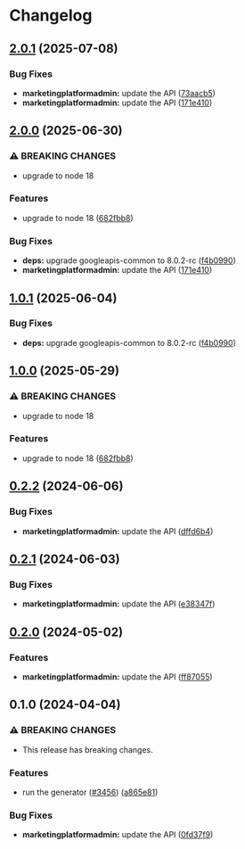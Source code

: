# Changelog

## [2.0.1](https://github.com/googleapis/google-api-nodejs-client/compare/marketingplatformadmin-v2.0.0...marketingplatformadmin-v2.0.1) (2025-07-08)


### Bug Fixes

* **marketingplatformadmin:** update the API ([73aacb5](https://github.com/googleapis/google-api-nodejs-client/commit/73aacb52d4ff5f0b40ba4d054d8cfcbe165c40d8))
* **marketingplatformadmin:** update the API ([171e410](https://github.com/googleapis/google-api-nodejs-client/commit/171e41046e2a0dfb13b9bc0be274506d1877100b))

## [2.0.0](https://github.com/googleapis/google-api-nodejs-client/compare/marketingplatformadmin-v1.0.1...marketingplatformadmin-v2.0.0) (2025-06-30)


### ⚠ BREAKING CHANGES

* upgrade to node 18

### Features

* upgrade to node 18 ([682fbb8](https://github.com/googleapis/google-api-nodejs-client/commit/682fbb869189ae92b3e9a194d37d0548af0c1f92))


### Bug Fixes

* **deps:** upgrade googleapis-common to 8.0.2-rc ([f4b0990](https://github.com/googleapis/google-api-nodejs-client/commit/f4b099071040cfbcfe4a2e7d487d45ee93b369e0))
* **marketingplatformadmin:** update the API ([171e410](https://github.com/googleapis/google-api-nodejs-client/commit/171e41046e2a0dfb13b9bc0be274506d1877100b))

## [1.0.1](https://github.com/googleapis/google-api-nodejs-client/compare/marketingplatformadmin-v1.0.0...marketingplatformadmin-v1.0.1) (2025-06-04)


### Bug Fixes

* **deps:** upgrade googleapis-common to 8.0.2-rc ([f4b0990](https://github.com/googleapis/google-api-nodejs-client/commit/f4b099071040cfbcfe4a2e7d487d45ee93b369e0))

## [1.0.0](https://github.com/googleapis/google-api-nodejs-client/compare/marketingplatformadmin-v0.2.2...marketingplatformadmin-v1.0.0) (2025-05-29)


### ⚠ BREAKING CHANGES

* upgrade to node 18

### Features

* upgrade to node 18 ([682fbb8](https://github.com/googleapis/google-api-nodejs-client/commit/682fbb869189ae92b3e9a194d37d0548af0c1f92))

## [0.2.2](https://github.com/googleapis/google-api-nodejs-client/compare/marketingplatformadmin-v0.2.1...marketingplatformadmin-v0.2.2) (2024-06-06)


### Bug Fixes

* **marketingplatformadmin:** update the API ([dffd6b4](https://github.com/googleapis/google-api-nodejs-client/commit/dffd6b4183ae3361b343c9a3f7e4c3a6a077e2f8))

## [0.2.1](https://github.com/googleapis/google-api-nodejs-client/compare/marketingplatformadmin-v0.2.0...marketingplatformadmin-v0.2.1) (2024-06-03)


### Bug Fixes

* **marketingplatformadmin:** update the API ([e38347f](https://github.com/googleapis/google-api-nodejs-client/commit/e38347fbfac1737ccfadc0891bb65a97f79a06fc))

## [0.2.0](https://github.com/googleapis/google-api-nodejs-client/compare/marketingplatformadmin-v0.1.0...marketingplatformadmin-v0.2.0) (2024-05-02)


### Features

* **marketingplatformadmin:** update the API ([ff87055](https://github.com/googleapis/google-api-nodejs-client/commit/ff8705570be84e5c2b93bac53dc6dc38923137ef))

## 0.1.0 (2024-04-04)


### ⚠ BREAKING CHANGES

* This release has breaking changes.

### Features

* run the generator ([#3456](https://github.com/googleapis/google-api-nodejs-client/issues/3456)) ([a865e81](https://github.com/googleapis/google-api-nodejs-client/commit/a865e81539b315d3b321650663ba0b2555b1e5a1))


### Bug Fixes

* **marketingplatformadmin:** update the API ([0fd37f9](https://github.com/googleapis/google-api-nodejs-client/commit/0fd37f9c20fcd20cd4bb14ebea028b2ab95cd975))
